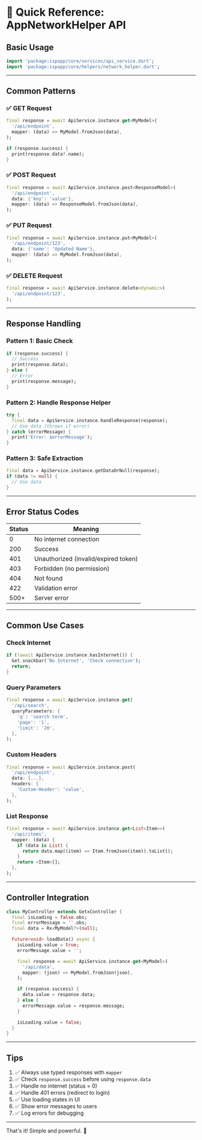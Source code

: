 # 🚀 Quick Reference: AppNetworkHelper API

## Basic Usage

```dart
import 'package:ispapp/core/services/api_service.dart';
import 'package:ispapp/core/helpers/network_helper.dart';
```

---

## Common Patterns

### ✅ GET Request
```dart
final response = await ApiService.instance.get<MyModel>(
  '/api/endpoint',
  mapper: (data) => MyModel.fromJson(data),
);

if (response.success) {
  print(response.data?.name);
}
```

### ✅ POST Request
```dart
final response = await ApiService.instance.post<ResponseModel>(
  '/api/endpoint',
  data: {'key': 'value'},
  mapper: (data) => ResponseModel.fromJson(data),
);
```

### ✅ PUT Request
```dart
final response = await ApiService.instance.put<MyModel>(
  '/api/endpoint/123',
  data: {'name': 'Updated Name'},
  mapper: (data) => MyModel.fromJson(data),
);
```

### ✅ DELETE Request
```dart
final response = await ApiService.instance.delete<dynamic>(
  '/api/endpoint/123',
);
```

---

## Response Handling

### Pattern 1: Basic Check
```dart
if (response.success) {
  // Success
  print(response.data);
} else {
  // Error
  print(response.message);
}
```

### Pattern 2: Handle Response Helper
```dart
try {
  final data = ApiService.instance.handleResponse(response);
  // Use data (throws if error)
} catch (errorMessage) {
  print('Error: $errorMessage');
}
```

### Pattern 3: Safe Extraction
```dart
final data = ApiService.instance.getDataOrNull(response);
if (data != null) {
  // Use data
}
```

---

## Error Status Codes

| Status | Meaning |
|--------|---------|
| 0 | No internet connection |
| 200 | Success |
| 401 | Unauthorized (invalid/expired token) |
| 403 | Forbidden (no permission) |
| 404 | Not found |
| 422 | Validation error |
| 500+ | Server error |

---

## Common Use Cases

### Check Internet
```dart
if (!await ApiService.instance.hasInternet()) {
  Get.snackbar('No Internet', 'Check connection');
  return;
}
```

### Query Parameters
```dart
final response = await ApiService.instance.get(
  '/api/search',
  queryParameters: {
    'q': 'search term',
    'page': '1',
    'limit': '20',
  },
);
```

### Custom Headers
```dart
final response = await ApiService.instance.post(
  '/api/endpoint',
  data: {...},
  headers: {
    'Custom-Header': 'value',
  },
);
```

### List Response
```dart
final response = await ApiService.instance.get<List<Item>>(
  '/api/items',
  mapper: (data) {
    if (data is List) {
      return data.map((item) => Item.fromJson(item)).toList();
    }
    return <Item>[];
  },
);
```

---

## Controller Integration

```dart
class MyController extends GetxController {
  final isLoading = false.obs;
  final errorMessage = ''.obs;
  final data = Rx<MyModel?>(null);

  Future<void> loadData() async {
    isLoading.value = true;
    errorMessage.value = '';

    final response = await ApiService.instance.get<MyModel>(
      '/api/data',
      mapper: (json) => MyModel.fromJson(json),
    );

    if (response.success) {
      data.value = response.data;
    } else {
      errorMessage.value = response.message;
    }

    isLoading.value = false;
  }
}
```

---

## Tips

1. ✅ Always use typed responses with `mapper`
2. ✅ Check `response.success` before using `response.data`
3. ✅ Handle no internet (status = 0)
4. ✅ Handle 401 errors (redirect to login)
5. ✅ Use loading states in UI
6. ✅ Show error messages to users
7. ✅ Log errors for debugging

---

That's it! Simple and powerful. 🚀
